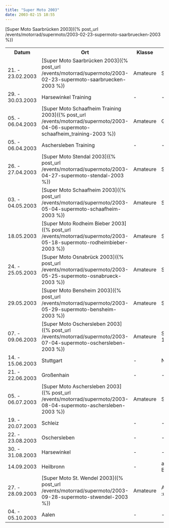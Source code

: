 ```yaml
---
title: "Super Moto 2003"
date: 2003-02-15 18:55
---
```


[Super Moto Saarbrücken 2003]({% post_url /events/motorrad/supermoto/2003-02-23-supermoto-saarbruecken-2003 %})

<table class="table_results">
	<tr class="row0">
		<th class="col0"> Datum </th><th class="col1"> Ort </th><th class="col2"> Klasse </th><th class="col3"> Status </th><th class="col4"> Info </th>
	</tr>
	<tr class="row1">
		<td class="col0">21. - 23.02.2003</td><td class="col1">
			[Super Moto Saarbrücken 2003]({% post_url /events/motorrad/supermoto/2003-02-23-supermoto-saarbruecken-2003 %})
		</td><td class="col2">Amateure</td><td class="col3">Startnummer 21</td><td class="col4">Intermoto 2003</td>
	</tr>
	<tr class="row2">
		<td class="col0">29. - 30.03.2003</td><td class="col1">Harsewinkel Training</td><td class="col2">-</td><td class="col3">-</td><td class="col4">-</td>
	</tr>
	<tr class="row3">
		<td class="col0">05. - 06.04.2003</td><td class="col1">[Super Moto Schaafheim Training 2003]({% post_url /events/motorrad/supermoto/2003-04-06-supermoto-schaafheim_training-2003 %})</td><td class="col2">Amateure</td><td class="col3">Gruppe 1</td><td class="col4">MSC Wartturm</td>
	</tr>
	<tr class="row4">
		<td class="col0">05. - 06.04.2003</td><td class="col1">Aschersleben Training</td><td class="col2">-</td><td class="col3">-</td><td class="col4">-</td>
	</tr>
	<tr class="row5">
		<td class="col0">26. - 27.04.2003</td><td class="col1">[Super Moto Stendal 2003]({% post_url /events/motorrad/supermoto/2003-04-27-supermoto-stendal-2003 %})</td><td class="col2">Amateure</td><td class="col3">Startnummer 42</td><td class="col4">MSV Dolle</td>
	</tr>
	<tr class="row6">
		<td class="col0">03. - 04.05.2003</td><td class="col1">[Super Moto Schaafheim 2003]({% post_url /events/motorrad/supermoto/2003-05-04-supermoto-schaafheim-2003 %})</td><td class="col2">Amateure</td><td class="col3">Startnummer 42</td><td class="col4">MSC Wartturm</td>
	</tr>
	<tr class="row7">
		<td class="col0">18.05.2003</td><td class="col1">[Super Moto Rodheim Bieber 2003]({% post_url /events/motorrad/supermoto/2003-05-18-supermoto-rodheimbieber-2003 %})</td><td class="col2">Amateure</td><td class="col3">Startnummer 42</td><td class="col4">AMC Rodheim Bieber</td>
	</tr>
	<tr class="row8">
		<td class="col0">24. - 25.05.2003</td><td class="col1">[Super Moto Osnabrück 2003]({% post_url /events/motorrad/supermoto/2003-05-25-supermoto-osnabrueck-2003 %})</td><td class="col2">Amateure</td><td class="col3">Startnummer 42</td><td class="col4">AMG Osnabrück</td>
	</tr>
	<tr class="row9">
		<td class="col0">29.05.2003</td><td class="col1">[Super Moto Bensheim 2003]({% post_url /events/motorrad/supermoto/2003-05-29-supermoto-bensheim-2003 %})</td><td class="col2">Amateure</td><td class="col3">Startnummer 45</td><td class="col4">MSC Heidelberg</td>
	</tr>
	<tr class="row10">
		<td class="col0">07. - 09.06.2003</td><td class="col1">[Super Moto Oschersleben 2003]({% post_url /events/motorrad/supermoto/2003-07-04-supermoto-oschersleben-2003 %})</td><td class="col2">Amateure</td><td class="col3">Startnummer 146</td><td class="col4">MSF Sauerland</td>
	</tr>
	<tr class="row11">
		<td class="col0">14. - 15.06.2003</td><td class="col1">Stuttgart</td><td class="col2">-</td><td class="col3">Nennungsschluß</td><td class="col4">-</td>
	</tr>
	<tr class="row12">
		<td class="col0">21. - 22.06.2003</td><td class="col1">Großenhain</td><td class="col2">-</td><td class="col3">-</td><td class="col4">-</td>
	</tr>
	<tr class="row13">
		<td class="col0">05. - 06.07.2003</td><td class="col1">[Super Moto Aschersleben 2003]({% post_url /events/motorrad/supermoto/2003-08-04-supermoto-aschersleben-2003 %})</td><td class="col2">Amateure</td><td class="col3">Startnummer 43</td><td class="col4">MSG Schleswig-Holstein e.V.</td>
	</tr>
	<tr class="row14">
		<td class="col0">19. - 20.07.2003</td><td class="col1">Schleiz</td><td class="col2">-</td><td class="col3">-</td><td class="col4">-</td>
	</tr>
	<tr class="row15">
		<td class="col0">22. - 23.08.2003</td><td class="col1">Oschersleben</td><td class="col2">-</td><td class="col3">-</td><td class="col4">-</td>
	</tr>
	<tr class="row16">
		<td class="col0">30. - 31.08.2003</td><td class="col1">Harsewinkel</td><td class="col2">-</td><td class="col3">-</td><td class="col4">-</td>
	</tr>
	<tr class="row17">
		<td class="col0">14.09.2003</td><td class="col1">Heilbronn</td><td class="col2">-</td><td class="col3">abgesagt - Nur Bilder gemacht</td><td class="col4">-</td>
	</tr>
	<tr class="row18">
		<td class="col0">27. - 28.09.2003</td><td class="col1">[Super Moto St. Wendel 2003]({% post_url /events/motorrad/supermoto/2003-09-28-supermoto-stwendel-2003 %})</td><td class="col2">Amateure</td><td class="col3">Absage :unamused: </td><td class="col4">ADAC Saarland e.V.</td>
	</tr>
	<tr class="row19">
		<td class="col0">04. - 05.10.2003</td><td class="col1">Aalen</td><td class="col2">-</td><td class="col3">-</td><td class="col4">-</td>
	</tr>
</table>